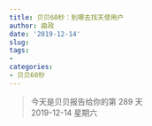 ```yaml
---
title: 贝贝60秒：到哪去找天使用户
author: 曲政
date: '2019-12-14'
slug: 
tags:
- 
categories:
- 贝贝60秒
---
```

> 今天是贝贝报告给你的第 289 天    
> 2019-12-14 星期六 

